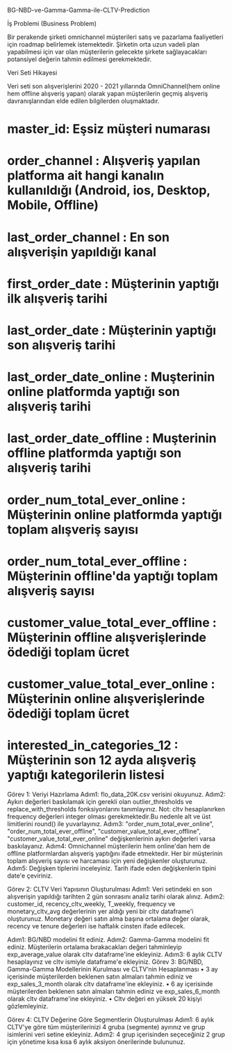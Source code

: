  BG-NBD-ve-Gamma-Gamma-ile-CLTV-Prediction


 İş Problemi (Business Problem)


 Bir perakende şirketi omnichannel müşterileri satış ve pazarlama faaliyetleri için roadmap belirlemek istemektedir.
 Şirketin orta uzun vadeli plan yapabilmesi için var olan müşterilerin gelecekte şirkete sağlayacakları potansiyel değerin tahmin edilmesi gerekmektedir.


 Veri Seti Hikayesi


 Veri seti son alışverişlerini 2020 - 2021 yıllarında OmniChannel(hem online hem offline alışveriş yapan) olarak yapan müşterilerin geçmiş alışveriş davranışlarından
 elde edilen bilgilerden oluşmaktadır.

# master_id: Eşsiz müşteri numarası
# order_channel : Alışveriş yapılan platforma ait hangi kanalın kullanıldığı (Android, ios, Desktop, Mobile, Offline)
# last_order_channel : En son alışverişin yapıldığı kanal
# first_order_date : Müşterinin yaptığı ilk alışveriş tarihi
# last_order_date : Müşterinin yaptığı son alışveriş tarihi
# last_order_date_online : Muşterinin online platformda yaptığı son alışveriş tarihi
# last_order_date_offline : Muşterinin offline platformda yaptığı son alışveriş tarihi
# order_num_total_ever_online : Müşterinin online platformda yaptığı toplam alışveriş sayısı
# order_num_total_ever_offline : Müşterinin offline'da yaptığı toplam alışveriş sayısı
# customer_value_total_ever_offline : Müşterinin offline alışverişlerinde ödediği toplam ücret
# customer_value_total_ever_online : Müşterinin online alışverişlerinde ödediği toplam ücret
# interested_in_categories_12 : Müşterinin son 12 ayda alışveriş yaptığı kategorilerin listesi

Görev 1: Veriyi Hazırlama
Adım1: flo_data_20K.csv verisini okuyunuz.
Adım2: Aykırı değerleri baskılamak için gerekli olan outlier_thresholds ve replace_with_thresholds fonksiyonlarını tanımlayınız.
Not: cltv hesaplanırken frequency değerleri integer olması gerekmektedir.Bu nedenle alt ve üst limitlerini round() ile yuvarlayınız.
Adım3: "order_num_total_ever_online", "order_num_total_ever_offline", "customer_value_total_ever_offline",
"customer_value_total_ever_online" değişkenlerinin aykırı değerleri varsa baskılayanız.
Adım4: Omnichannel müşterilerin hem online'dan hem de offline platformlardan alışveriş yaptığını ifade etmektedir. Her bir müşterinin toplam
alışveriş sayısı ve harcaması için yeni değişkenler oluşturunuz.
Adım5: Değişken tiplerini inceleyiniz. Tarih ifade eden değişkenlerin tipini date'e çeviriniz.

Görev 2: CLTV Veri Yapısının Oluşturulması
Adım1: Veri setindeki en son alışverişin yapıldığı tarihten 2 gün sonrasını analiz tarihi olarak alınız.
Adım2: customer_id, recency_cltv_weekly, T_weekly, frequency ve monetary_cltv_avg değerlerinin yer aldığı yeni bir cltv dataframe'i
oluşturunuz. Monetary değeri satın alma başına ortalama değer olarak, recency ve tenure değerleri ise haftalık cinsten ifade edilecek.

Adım1: BG/NBD modelini fit ediniz.
Adım2: Gamma-Gamma modelini fit ediniz. Müşterilerin ortalama bırakacakları değeri tahminleyip exp_average_value olarak cltv
dataframe'ine ekleyiniz.
Adım3: 6 aylık CLTV hesaplayınız ve cltv ismiyle dataframe'e ekleyiniz.
Görev 3: BG/NBD, Gamma-Gamma Modellerinin Kurulması ve CLTV’nin Hesaplanması
• 3 ay içerisinde müşterilerden beklenen satın almaları tahmin ediniz ve exp_sales_3_month olarak cltv
dataframe'ine ekleyiniz.
• 6 ay içerisinde müşterilerden beklenen satın almaları tahmin ediniz ve exp_sales_6_month olarak cltv
dataframe'ine ekleyiniz.
• Cltv değeri en yüksek 20 kişiyi gözlemleyiniz.

Görev 4: CLTV Değerine Göre Segmentlerin Oluşturulması
Adım1: 6 aylık CLTV'ye göre tüm müşterilerinizi 4 gruba (segmente) ayırınız ve grup isimlerini veri setine ekleyiniz.
Adım2: 4 grup içerisinden seçeceğiniz 2 grup için yönetime kısa kısa 6 aylık aksiyon önerilerinde bulununuz.
